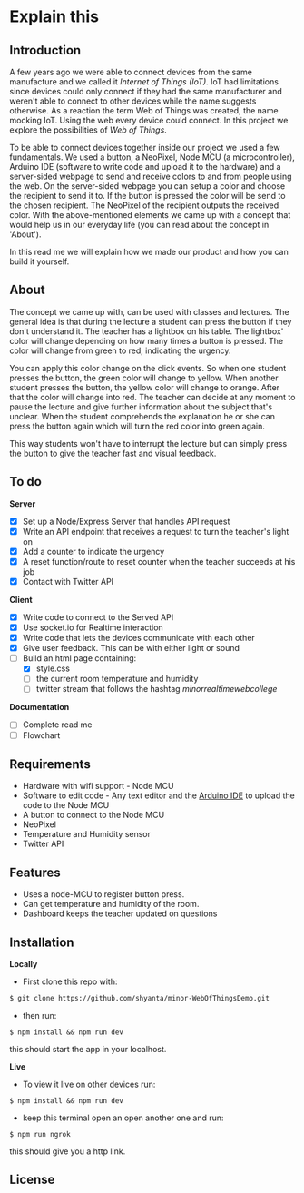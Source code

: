 # Explain this

## Introduction
A few years ago we were able to connect devices from the same manufacture and we called it *Internet of Things (IoT)*. IoT had limitations since devices could only connect if they had the same manufacturer and weren't able to connect to other devices while the name suggests otherwise. As a reaction the term Web of Things was created, the name mocking IoT. Using the web every device could connect. In this project we explore the possibilities of *Web of Things*.

To be able to connect devices together inside our project we used a few fundamentals. We used a button, a NeoPixel, Node MCU (a microcontroller), Arduino IDE (software to write code and upload it to the hardware) and a server-sided webpage to send and receive colors to and from people using the web. On the server-sided webpage you can setup a color and choose the recipient to send it to. If the button is pressed the color will be send to the chosen recipient. The NeoPixel of the recipient outputs the received color. With the above-mentioned elements we came up with a concept that would help us in our everyday life (you can read about the concept in 'About').

In this read me we will explain how we made our product and how you can build it yourself.

## About
The concept we came up with, can be used with classes and lectures.
The general idea is that during the lecture a student can press the button if they don't
understand it. The teacher has a lightbox on his table. The lightbox' color will change depending on how many times a button is pressed. The color will change from green to red, indicating the urgency.

You can apply this color change on the click events. So when one student presses the button,
the green color will change to yellow. When another student presses the button, the yellow color will change to orange. After that the color will change into red. The teacher can decide at any moment to pause the lecture and give further information about the subject that's unclear. When the student comprehends the explanation he or she can press the button again which will turn the red color into green again.

This way students won't have to interrupt the lecture but can simply press the button to give
the teacher fast and visual feedback.

## To do
**Server**
- [x] Set up a Node/Express Server that handles API request
- [x] Write an API endpoint that receives a request to turn the teacher's light on
- [x] Add a counter to indicate the urgency
- [x] A reset function/route to reset counter when the teacher succeeds at his job
- [x] Contact with Twitter API

**Client**
- [x] Write code to connect to the Served API
- [x] Use socket.io for Realtime interaction
- [x] Write code that lets the devices communicate with each other
- [x] Give user feedback. This can be with either light or sound
- [ ] Build an html page containing:
    - [x] style.css
    - [ ] the current room temperature and humidity
    - [ ] twitter stream that follows the hashtag *minorrealtimewebcollege*

**Documentation**
- [ ] Complete read me
- [ ] Flowchart

## Requirements
- Hardware with wifi support - Node MCU
- Software to edit code - Any text editor and the [Arduino IDE](https://www.arduino.cc/en/main/software) to upload the code to the Node MCU
- A button to connect to the Node MCU
- NeoPixel
- Temperature and Humidity sensor
- Twitter API

## Features
 - Uses a node-MCU to register button press.
 - Can get temperature and humidity of the room.
 - Dashboard keeps the teacher updated on questions

## Installation
**Locally**
- First clone this repo with:
```txt
$ git clone https://github.com/shyanta/minor-WebOfThingsDemo.git
```

- then run:
```
$ npm install && npm run dev
```
this should start the app in your localhost.

**Live**

- To view it live on other devices run:
```
$ npm install && npm run dev
```
- keep this terminal open an open another one and run:
```
$ npm run ngrok
```
this should give you a http link.

## License
